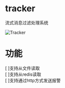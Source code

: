 # tracker
流式消息过滤处理系统  

![Tracker](https://raw.githubusercontent.com/dearcode/tracker/master/docs/tracker.png "Tracker")  

# 功能  
[ ]支持从文件读取  
[ ]支持从redis读取  
[ ]支持通过http方式发送报警  
